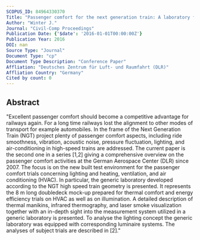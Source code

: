```yaml
---
SCOPUS_ID: 84964330370
Title: "Passenger comfort for the next generation train: A laboratory for comfort factor trials"
Author: "Winter J."
Journal: "Civil-Comp Proceedings"
Publication Date: {'$date': '2016-01-01T00:00:00Z'}
Publication Year: 2016
DOI: nan
Source Type: "Journal"
Document Type: "cp"
Document Type Description: "Conference Paper"
Affliation: "Deutsches Zentrum für Luft- und Raumfahrt (DLR)"
Affliation Country: "Germany"
Cited by count: 0
---
```


## Abstract
"Excellent passenger comfort should become a competitive advantage for railways again. For a long time railways lost the alignment to other modes of transport for example automobiles. In the frame of the Next Generation Train (NGT) project plenty of passenger comfort aspects, including ride smoothness, vibration, acoustic noise, pressure fluctuation, lighting, and air-conditioning in high-speed trains are addressed. The current paper is the second one in a series [1,2] giving a comprehensive overview on the passenger comfort activities at the German Aerospace Center (DLR) since 2007. The focus is on the new built test environment for the passenger comfort trials concerning lighting and heating, ventilation, and air conditioning (HVAC). In particular, the generic laboratory developed according to the NGT high speed train geometry is presented. It represents the 8 m long doubledeck mock-up prepared for thermal comfort and energy efficiency trials on HVAC as well as on illumination. A detailed description of thermal manikins, infrared thermography, and laser smoke visualization together with an in-depth sight into the measurement system utilized in a generic laboratory is presented. To analyse the lighting concept the generic laboratory was equipped with corresponding luminaire systems. The analyses of subject trials are described in [2]."
